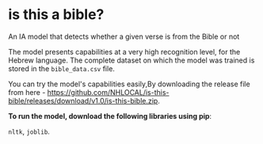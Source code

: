 # is this a bible?
 An IA model that detects whether a given verse is from the Bible or not

The model presents capabilities at a very high recognition level, for the Hebrew language.
The complete dataset on which the model was trained is stored in the `bible_data.csv` file.

You can try the model's capabilities easily,By downloading the release file from here - https://github.com/NHLOCAL/is-this-bible/releases/download/v1.0/is-this-bible.zip.

**To run the model, download the following libraries using pip**:

`nltk`, `joblib`.
